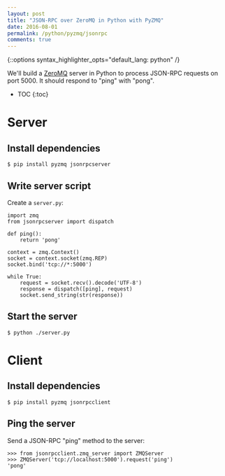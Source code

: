 ```yaml
---
layout: post
title: "JSON-RPC over ZeroMQ in Python with PyZMQ"
date: 2016-08-01
permalink: /python/pyzmq/jsonrpc
comments: true
---
```

{::options syntax_highlighter_opts="default_lang: python" /}

We'll build a [ZeroMQ](http://zeromq.org) server in Python to process JSON-RPC
requests on port 5000. It should respond to "ping" with "pong".

* TOC
{:toc}

Server
======

Install dependencies
--------------------

``` shell
$ pip install pyzmq jsonrpcserver
```

Write server script
-------------------

Create a `server.py`:

    import zmq
    from jsonrpcserver import dispatch

    def ping():
        return 'pong'

    context = zmq.Context()
    socket = context.socket(zmq.REP)
    socket.bind('tcp://*:5000')

    while True:
        request = socket.recv().decode('UTF-8')
        response = dispatch([ping], request)
        socket.send_string(str(response))

Start the server
----------------

``` shell
$ python ./server.py
```

Client
======

Install dependencies
--------------------

``` shell
$ pip install pyzmq jsonrpcclient
```

Ping the server
---------------

Send a JSON-RPC "ping" method to the server:

    >>> from jsonrpcclient.zmq_server import ZMQServer
    >>> ZMQServer('tcp://localhost:5000').request('ping')
    'pong'
